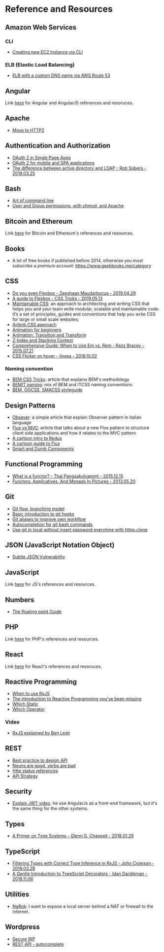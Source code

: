 # Reference and Resources


## Amazon Web Services

### CLI
- [Creating new EC2 Instance via CLI](https://www.youtube.com/watch?v=3Rj1jYLO214)

### ELB (Elastic Load Balancing)
- [ELB with a custom DNS name via AWS Route 53](http://docs.aws.amazon.com/ElasticLoadBalancing/latest/DeveloperGuide/using-domain-names-with-elb.html)

## Angular
Link [here](angular/README.md) for Angular and AngularJS  references and resoruces.

## Apache
- [Move to HTTP2](https://icing.github.io/mod_h2/howto.html)

## Authentication and Authorization

- [OAuth 2 in Single Page Apps](https://www.oauth.com/oauth2-servers/single-page-apps/)
- [OAuth 2 for mobile and SPA applications](https://www.ory.sh/oauth2-for-mobile-app-spa-browser)
- [The difference between active directory and LDAP - Rob Sobers - 2019.03.25](https://www.varonis.com/blog/the-difference-between-active-directory-and-ldap/)

## Bash

- [Art of command line](https://github.com/jlevy/the-art-of-command-line/blob/master/README.md)
- [User and Group permissions, with chmod, and Apache](https://fideloper.com/user-group-permissions-chmod-apache)

## Bitcoin and Ethereum

Link [here](bitcoin-ethereum/README.md) for Bitcoin and Ethereum's references and resources.

## Books
- A lot of free books if published before 2014, otherwise you must subscribe a premium account: https://www.geekbooks.me/category

## CSS
- [Do you even Flexbox - Zeeshaan Maudarbocus - 2019.04.29](https://medium.freecodecamp.org/do-you-even-flex-box-c16449cfca96?fbclid=IwAR1eVwUYPJwVfJbYlzp9pi82fonWcC6pHepjBJTQaqMmgaLR4rFMDx0H98I)
- [A guide to Flexbox - CSS Tricks - 2019.05.13](https://css-tricks.com/snippets/css/a-guide-to-flexbox/#flexbox-background)
- [Maintainable CSS](http://maintainablecss.com/chapters/reuse/): an approach to architecting and writing CSS that helps you and your team write modular, scalable and maintainable code. It’s a set of principles, guides and conventions that help you write CSS for large or small scale websites;
- [Airbnb CSS approach](https://github.com/airbnb/css)
- [Animation for beginners](https://robots.thoughtbot.com/css-animation-for-beginners)
- [Animation: Transition and Transform](https://robots.thoughtbot.com/transitions-and-transforms)
- [Z-Index and Stacking Context](https://developer.mozilla.org/en-US/docs/Web/CSS/CSS_Positioning/Understanding_z_index/The_stacking_context)
- [Comprehensive Guide: When to Use Em vs. Rem - Kezz Bracey - 2015.07.21](https://webdesign.tutsplus.com/tutorials/comprehensive-guide-when-to-use-em-vs-rem--cms-23984)
- [CSS Flicker on hover - linxea - 2018.10.02](https://dev.to/linxea/css-flicker-on-hover-5gj5)

### Naming convention
- [BEM CSS Tricks](https://css-tricks.com/bem-101/): article that explains BEM's methodology
- [BEMIT naming](http://www.jamesturneronline.net/beautifulweb/bemit-naming-convention.html): mix of BEM and ITCSS naming conventions
- [BEM, OOCSS, SMACSS styleguide](http://timhartmann.net/frontend-development/scss-styleguide-with-bem-oocss-smacss/)

## Design Patterns
- [Obsever](https://dellabate.wordpress.com/2012/03/03/gof-patterns-observer/): a simple article that explain Observer pattern in italian language
- [Flux vs MVC](https://medium.com/hacking-and-gonzo/flux-vs-mvc-design-patterns-57b28c0f71b7#.szg4ax6lp): article that talks about a new Flux pattern to structure client side applications and how it relates to the MVC pattern
- [A cartoon intro to Redux](https://code-cartoons.com/a-cartoon-intro-to-redux-3afb775501a6#.aksa2g9zf)
- [A cartoon guide to Flux](https://code-cartoons.com/a-cartoon-guide-to-flux-6157355ab207#.vcp7vp88n)
- [Smart and Dumb Components](https://medium.com/@dan_abramov/smart-and-dumb-components-7ca2f9a7c7d0#.rfzpd427p)

## Functional Programming

- [What is a functor? - Thai Pangsakulyanont - 2015.12.15](https://medium.com/@dtinth/what-is-a-functor-dcf510b098b6)
- [Functors, Applicatives, And Monads In Pictures - 2013.05.20](http://adit.io/posts/2013-04-17-functors,_applicatives,_and_monads_in_pictures.html)

## Git
- [Git flow, branching model](http://nvie.com/posts/a-successful-git-branching-model/)
- [Basic introduction to git hooks](http://www.sitepoint.com/introduction-git-hooks/)
- [Git aliases to improve own workflow](http://git-scm.com/book/en/v2/Git-Basics-Git-Aliases)
- [Autocompletion for git bash commands](http://code-worrier.com/blog/autocomplete-git/)
- [Use git in local without insert password everytime with https clone](http://stackoverflow.com/questions/5343068/is-there-a-way-to-skip-password-typing-when-using-https-github)


## JSON (JavaScript Notation Object)
- [Subtle JSON Vulnerability](http://haacked.com/archive/2008/11/20/anatomy-of-a-subtle-json-vulnerability.aspx/)

## JavaScript
Link [here](javascript/README.md) for JS's references and resources.

## Numbers

- [The floating point Guide](https://floating-point-gui.de/)

## PHP
Link [here](php/README.md) for PHP's references and resources.

## React

Link [here](react/README.md) for React's references and resoruces.

## Reactive Programming

- [When to use RxJS](https://xgrommx.github.io/rx-book/content/guidelines/when/index.html#use-rxjs-for-orchestrating-asynchronous-and-event-based-computations)
- [The introduction to Reactive Programming you've been missing](https://gist.github.com/staltz/868e7e9bc2a7b8c1f754)
- [Which Static](https://github.com/Reactive-Extensions/RxJS/blob/master/doc/gettingstarted/which-static.md)
- [Which Operator](https://github.com/Reactive-Extensions/RxJS/blob/master/doc/gettingstarted/which-instance.md)

### Video
- [RxJS explained by  Ben Lesh](https://www.youtube.com/watch?v=KOOT7BArVHQ)


## REST
- [Best practice to design API](http://www.vinaysahni.com/best-practices-for-a-pragmatic-restful-api)
- [Nouns are good, verbs are bad](http://apigee.com/about/blog/technology/restful-api-design-nouns-are-good-verbs-are-bad)
- [Http status references](https://httpstatuses.com/)
- [API Strategy](https://github.com/restfulapi/api-strategy)


## Security

- [Explain JWT video](https://www.youtube.com/watch?v=WzfJgCOMIsU). he use AngularJs as a front-end framework, but it's the same thing for the other systems.

## Types

- [A Primer on Type Systems - Glenn G. Chappell - 2018.01.29](https://www.cs.uaf.edu/users/chappell/public_html/class/2018_spr/cs331/docs/types_primer.html)

## TypeScript

- [Filtering Types with Correct Type Inference in RxJS - John Crowson - 2019.03.28](https://medium.com/ngconf/filtering-types-with-correct-type-inference-in-rxjs-f4edf064880d)
- [A Gentle Introduction to TypeScript Decorators - Idan Dardikman - 2018.11.06](https://medium.com/iqoqo-engineering/understand-typescript-decorators-in-5-minutes-26ffc6189082) 

## Utilities

- [NgRok](https://ngrok.com/docs): I want to expose a local server behind a NAT or firewall to the internet.

## Wordpress

- [Secure WP](http://code.tutsplus.com/articles/10-steps-to-securing-your-wordpress-installation--wp-21579)
- [REST API - autocomplete](https://gist.github.com/jaredatch/27c42dfdf02b20256cf7b160ab6e55db)
